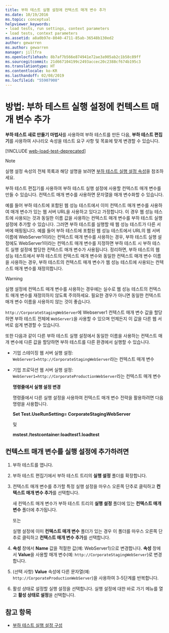 ```yaml
---
title: 부하 테스트 실행 설정에 컨텍스트 매개 변수 추가
ms.date: 10/19/2016
ms.topic: conceptual
helpviewer_keywords:
- load tests, run settings, context parameters
- load tests, context parameters
ms.assetid: a8a0b97e-8040-4711-85ab-36548b130ed2
author: gewarren
ms.author: gewarren
manager: jillfra
ms.openlocfilehash: 8b7af7b566e874941e72ae3a905ab2c1b58c89ff
ms.sourcegitcommit: 21d667104199c2493accec20c2388cf674b195c3
ms.translationtype: HT
ms.contentlocale: ko-KR
ms.lasthandoff: 02/08/2019
ms.locfileid: "55907908"
---
```

# <a name="how-to-add-context-parameters-to-a-load-test-run-setting"></a>방법: 부하 테스트 실행 설정에 컨텍스트 매개 변수 추가

**부하 테스트 새로 만들기 마법사**를 사용하여 부하 테스트를 만든 다음, **부하 테스트 편집기**를 사용하여 시나리오 속성을 테스트 요구 사항 및 목표에 맞게 변경할 수 있습니다.

[!INCLUDE [web-load-test-deprecated](includes/web-load-test-deprecated.md)]

> [!NOTE]
> 실행 설정 속성의 전체 목록과 해당 설명을 보려면 [부하 테스트 실행 설정 속성](../test/load-test-run-settings-properties.md)을 참조하세요.

부하 테스트 편집기를 사용하여 부하 테스트 실행 설정에 사용할 컨텍스트 매개 변수를 만들 수 있습니다. 컨텍스트 매개 변수를 사용하면 문자열을 매개 변수화할 수 있습니다.

예를 들어 부하 테스트에 포함된 웹 성능 테스트에서 이미 컨텍스트 매개 변수를 사용하여 매개 변수가 있는 웹 서버 URL을 사용하고 있다고 가정합니다. 이 경우 웹 성능 테스트에 사용되는 것과 동일한 이름 값을 사용하는 컨텍스트 매개 변수를 부하 테스트 실행 설정에 추가할 수 있습니다. 그러면 부하 테스트를 실행할 때 웹 성능 테스트가 다른 서버에 매핑됩니다. 예를 들어 부하 테스트에 포함된 웹 성능 테스트에서 URL의 웹 서버 이름에 WebServer1이라는 컨텍스트 매개 변수를 사용하는 경우, 부하 테스트 실행 설정에도 WebServer1이라는 컨텍스트 매개 변수를 지정하면 부하 테스트 시 부하 테스트 실행 설정에 할당한 컨텍스트 매개 변수가 사용됩니다. 정리하면, 부하 테스트의 웹 성능 테스트에서 부하 테스트의 컨텍스트 매개 변수와 동일한 컨텍스트 매개 변수 이름을 사용하는 경우, 부하 테스트의 컨텍스트 매개 변수가 웹 성능 테스트에 사용되는 컨텍스트 매개 변수를 재정의합니다.

> [!WARNING]
> 실행 설정에 컨텍스트 매개 변수를 사용하는 경우에는 실수로 웹 성능 테스트의 컨텍스트 매개 변수를 재정의하지 않도록 주의하세요. 필요한 경우가 아니면 동일한 컨텍스트 매개 변수 이름을 사용하지 않는 것이 좋습니다.

`http://CorporateStagingWebServer`에 Webserver1 컨텍스트 매개 변수 값을 할당하면 부하 테스트 전체에 `WebServer1`을 사용할 수 있으며 언제든지 이 값을 다른 웹 서버로 쉽게 변경할 수 있습니다.

또한 다음과 같이 다른 부하 테스트 실행 설정에서 동일한 이름을 사용하는 컨텍스트 매개 변수에 다른 값을 할당하면 부하 테스트를 다른 환경에서 실행할 수 있습니다.

- 기업 스테이징 웹 서버 실행 설정: `WebServer1=http://CorporateStagingWebServer`라는 컨텍스트 매개 변수

- 기업 프로덕션 웹 서버 실행 설정: `WebServer1=http://CorporateProductionWebServer`라는 컨텍스트 매개 변수

  **명령줄에서 실행 설정 변경**

  명령줄에서 다른 실행 설정을 사용하여 컨텍스트 매개 변수 전략을 활용하려면 다음 명령을 사용합니다.

  **Set Test.UseRunSetting= CorporateStagingWebServer**

  및

  **mstest /testcontainer:loadtest1.loadtest**

## <a name="to-add-a-context-parameter-to-a-run-setting"></a>컨텍스트 매개 변수를 실행 설정에 추가하려면

1.  부하 테스트를 엽니다.

2.  부하 테스트 편집기에서 부하 테스트 트리의 **실행 설정** 폴더를 확장합니다.

3.  컨텍스트 매개 변수를 추가할 특정 실행 설정을 마우스 오른쪽 단추로 클릭하고 **컨텍스트 매개 변수 추가**를 선택합니다.

     새 컨텍스트 매개 변수가 부하 테스트 트리의 **실행 설정** 폴더에 있는 **컨텍스트 매개 변수** 폴더에 추가됩니다.

     또는

     실행 설정에 이미 **컨텍스트 매개 변수** 폴더가 있는 경우 이 폴더를 마우스 오른쪽 단추로 클릭하고 **컨텍스트 매개 변수 추가**를 선택합니다.

4.  **속성** 창에서 **Name** 값을 적절한 값(예: WebServer1)으로 변경합니다. **속성** 창에서 **Value**을 사용할 매개 변수(예: `http://CorporateStagingWebServer`)로 변경합니다.

5.  (선택 사항) **Value** 속성에 다른 문자열(예: `http://CorporateProductionWebServer`)을 사용하여 3-5단계를 반복합니다.

6.  활성 상태로 설정할 실행 설정을 선택합니다. 실행 설정에 대한 바로 가기 메뉴를 열고 **활성 상태로 설정**을 선택합니다.

## <a name="see-also"></a>참고 항목

- [부하 테스트 실행 설정 구성](../test/configure-load-test-run-settings.md)